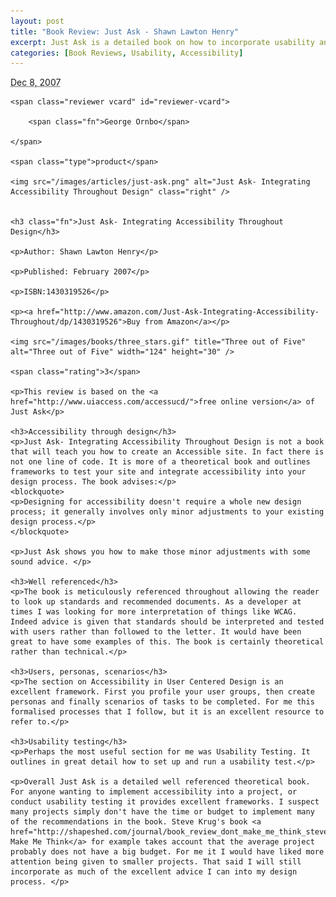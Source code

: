 ```yaml
--- 
layout: post
title: "Book Review: Just Ask - Shawn Lawton Henry"
excerpt: Just Ask is a detailed book on how to incorporate usability and accessibility into your design process. If you are considering conducting usability testing particularly for disabled users this is an essential book.
categories: [Book Reviews, Usability, Accessibility]
---
```

<abbr class="dtreviewed" title="20071208T0952">Dec 8, 2007</abbr>
	
	<span class="reviewer vcard" id="reviewer-vcard">
	
		<span class="fn">George Ornbo</span>
	
	</span>
	
	<span class="type">product</span>
	
	<img src="/images/articles/just-ask.png" alt="Just Ask- Integrating Accessibility Throughout Design" class="right" />

	
	<h3 class="fn">Just Ask- Integrating Accessibility Throughout Design</h3>
	
	<p>Author: Shawn Lawton Henry</p>
	
	<p>Published: February 2007</p>
	
	<p>ISBN:1430319526</p>
	
	<p><a href="http://www.amazon.com/Just-Ask-Integrating-Accessibility-Throughout/dp/1430319526">Buy from Amazon</a></p>
	
	<img src="/images/books/three_stars.gif" title="Three out of Five" alt="Three out of Five" width="124" height="30" />
	
	<span class="rating">3</span>
	
	<p>This review is based on the <a href="http://www.uiaccess.com/accessucd/">free online version</a> of Just Ask</p>

	<h3>Accessibility through design</h3>
	<p>Just Ask- Integrating Accessibility Throughout Design is not a book that will teach you how to create an Accessible site. In fact there is not one line of code. It is more of a theoretical book and outlines frameworks to test your site and integrate accessibility into your design process. The book advises:</p>
	<blockquote>
	<p>Designing for accessibility doesn't require a whole new design process; it generally involves only minor adjustments to your existing design process.</p>
	</blockquote>

	<p>Just Ask shows you how to make those minor adjustments with some sound advice. </p>

	<h3>Well referenced</h3>
	<p>The book is meticulously referenced throughout allowing the reader to look up standards and recommended documents. As a developer at times I was looking for more interpretation of things like WCAG. Indeed advice is given that standards should be interpreted and tested with users rather than followed to the letter. It would have been great to have some examples of this. The book is certainly theoretical rather than technical.</p>

	<h3>Users, personas, scenarios</h3>
	<p>The section on Accessibility in User Centered Design is an excellent framework. First you profile your user groups, then create personas and finally scenarios of tasks to be completed. For me this formalised processes that I follow, but it is an excellent resource to refer to.</p>

	<h3>Usability testing</h3>
	<p>Perhaps the most useful section for me was Usability Testing. It outlines in great detail how to set up and run a usability test.</p> 

	<p>Overall Just Ask is a detailed well referenced theoretical book. For anyone wanting to implement accessibility into a project, or conduct usability testing it provides excellent frameworks. I suspect many projects simply don't have the time or budget to implement many of the recommendations in the book. Steve Krug's book <a href="http://shapeshed.com/journal/book_review_dont_make_me_think_steve_krug/">Don't Make Me Think</a> for example takes account that the average project probably does not have a big budget. For me it I would have liked more attention being given to smaller projects. That said I will still incorporate as much of the excellent advice I can into my design process. </p>


</div>
